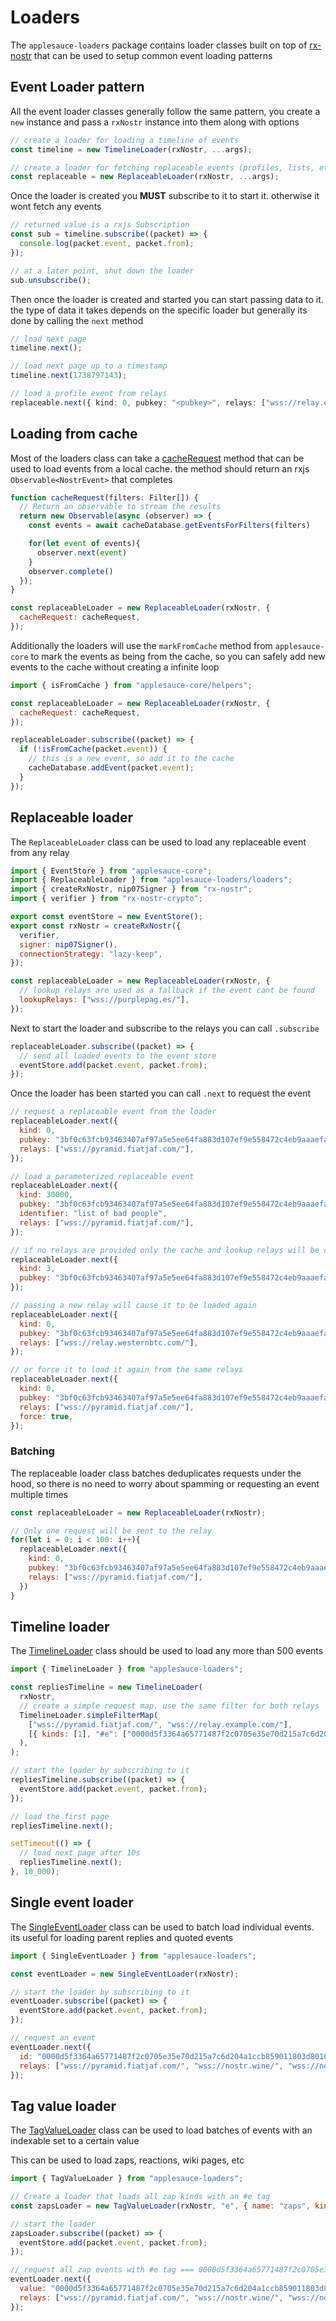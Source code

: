 # Loaders

The `applesauce-loaders` package contains loader classes built on top of [rx-nostr](https://github.com/penpenpng/rx-nostr) that can be used to setup common event loading patterns

## Event Loader pattern

All the event loader classes generally follow the same pattern, you create a `new` instance and pass a `rxNostr` instance into them along with options

```ts
// create a loader for loading a timeline of events
const timeline = new TimelineLoader(rxNostr, ...args);

// create a loader for fetching replaceable events (profiles, lists, etc)
const replaceable = new ReplaceableLoader(rxNostr, ...args);
```

Once the loader is created you **MUST** subscribe to it to start it. otherwise it wont fetch any events

```ts
// returned value is a rxjs Subscription
const sub = timeline.subscribe((packet) => {
  console.log(packet.event, packet.from);
});

// at a later point, shut down the loader
sub.unsubscribe();
```

Then once the loader is created and started you can start passing data to it. the type of data it takes depends on the specific loader but generally its done by calling the `next` method

```ts
// load next page
timeline.next();

// load next page up to a timestamp
timeline.next(1738797143);

// load a profile event from relays
replaceable.next({ kind: 0, pubkey: "<pubkey>", relays: ["wss://relay.example.com"] });
```

## Loading from cache

Most of the loaders class can take a [cacheRequest](https://hzrd149.github.io/applesauce/typedoc/types/applesauce_loaders.CacheRequest.html) method that can be used to load events from a local cache. the method should return an rxjs `Observable<NostrEvent>` that completes

```js
function cacheRequest(filters: Filter[]) {
  // Return an observable to stream the results
  return new Observable(async (observer) => {
    const events = await cacheDatabase.getEventsForFilters(filters)

    for(let event of events){
      observer.next(event)
    }
    observer.complete()
  });
}

const replaceableLoader = new ReplaceableLoader(rxNostr, {
  cacheRequest: cacheRequest,
});
```

Additionally the loaders will use the `markFromCache` method from `applesauce-core` to mark the events as being from the cache, so you can safely add new events to the cache without creating a infinite loop

```js
import { isFromCache } from "applesauce-core/helpers";

const replaceableLoader = new ReplaceableLoader(rxNostr, {
  cacheRequest: cacheRequest,
});

replaceableLoader.subscribe((packet) => {
  if (!isFromCache(packet.event)) {
    // this is a new event, so add it to the cache
    cacheDatabase.addEvent(packet.event);
  }
});
```

## Replaceable loader

The `ReplaceableLoader` class can be used to load any replaceable event from any relay

```js
import { EventStore } from "applesauce-core";
import { ReplaceableLoader } from "applesauce-loaders/loaders";
import { createRxNostr, nip07Signer } from "rx-nostr";
import { verifier } from "rx-nostr-crypto";

export const eventStore = new EventStore();
export const rxNostr = createRxNostr({
  verifier,
  signer: nip07Signer(),
  connectionStrategy: "lazy-keep",
});

const replaceableLoader = new ReplaceableLoader(rxNostr, {
  // lookup relays are used as a fallback if the event cant be found
  lookupRelays: ["wss://purplepag.es/"],
});
```

Next to start the loader and subscribe to the relays you can call `.subscribe`

```js
replaceableLoader.subscribe((packet) => {
  // send all loaded events to the event store
  eventStore.add(packet.event, packet.from);
});
```

Once the loader has been started you can call `.next` to request the event

```js
// request a replaceable event from the loader
replaceableLoader.next({
  kind: 0,
  pubkey: "3bf0c63fcb93463407af97a5e5ee64fa883d107ef9e558472c4eb9aaaefa459d",
  relays: ["wss://pyramid.fiatjaf.com/"],
});

// load a parameterized replaceable event
replaceableLoader.next({
  kind: 30000,
  pubkey: "3bf0c63fcb93463407af97a5e5ee64fa883d107ef9e558472c4eb9aaaefa459d",
  identifier: "list of bad people",
  relays: ["wss://pyramid.fiatjaf.com/"],
});

// if no relays are provided only the cache and lookup relays will be checked
replaceableLoader.next({
  kind: 3,
  pubkey: "3bf0c63fcb93463407af97a5e5ee64fa883d107ef9e558472c4eb9aaaefa459d",
});

// passing a new relay will cause it to be loaded again
replaceableLoader.next({
  kind: 0,
  pubkey: "3bf0c63fcb93463407af97a5e5ee64fa883d107ef9e558472c4eb9aaaefa459d",
  relays: ["wss://relay.westernbtc.com/"],
});

// or force it to load it again from the same relays
replaceableLoader.next({
  kind: 0,
  pubkey: "3bf0c63fcb93463407af97a5e5ee64fa883d107ef9e558472c4eb9aaaefa459d",
  relays: ["wss://pyramid.fiatjaf.com/"],
  force: true,
});
```

### Batching

The replaceable loader class batches deduplicates requests under the hood, so there is no need to worry about spamming or requesting an event multiple times

```js
const replaceableLoader = new ReplaceableLoader(rxNostr);

// Only one request will be sent to the relay
for(let i = 0; i < 100: i++){
  replaceableLoader.next({
    kind: 0,
    pubkey: "3bf0c63fcb93463407af97a5e5ee64fa883d107ef9e558472c4eb9aaaefa459d",
    relays: ["wss://pyramid.fiatjaf.com/"],
  })
}
```

## Timeline loader

The [TimelineLoader](https://hzrd149.github.io/applesauce/typedoc/classes/applesauce_loaders.TimelineLoader.html) class should be used to load any more than 500 events

```js
import { TimelineLoader } from "applesauce-loaders";

const repliesTimeline = new TimelineLoader(
  rxNostr,
  // create a simple request map. use the same filter for both relays
  TimelineLoader.simpleFilterMap(
    ["wss://pyramid.fiatjaf.com/", "wss://relay.example.com/"],
    [{ kinds: [1], "#e": ["0000d5f3364a65771487f2c0705e35e70d215a7c6d204a1ccb859011803d8010"] }],
  ),
);

// start the loader by subscribing to it
repliesTimeline.subscribe((packet) => {
  eventStore.add(packet.event, packet.from);
});

// load the first page
repliesTimeline.next();

setTimeout(() => {
  // load next page after 10s
  repliesTimeline.next();
}, 10_000);
```

## Single event loader

The [SingleEventLoader](https://hzrd149.github.io/applesauce/typedoc/classes/applesauce_loaders.SingleEventLoader.html) class can be used to batch load individual events. its useful for loading parent replies and quoted events

```js
import { SingleEventLoader } from "applesauce-loaders";

const eventLoader = new SingleEventLoader(rxNostr);

// start the loader by subscribing to it
eventLoader.subscribe((packet) => {
  eventStore.add(packet.event, packet.from);
});

// request an event
eventLoader.next({
  id: "0000d5f3364a65771487f2c0705e35e70d215a7c6d204a1ccb859011803d8010",
  relays: ["wss://pyramid.fiatjaf.com/", "wss://nostr.wine/", "wss://nos.lol/"],
});
```

## Tag value loader

The [TagValueLoader](https://hzrd149.github.io/applesauce/typedoc/classes/applesauce_loaders.TagValueLoader.html) class can be used to load batches of events with an indexable set to a certain value

This can be used to load zaps, reactions, wiki pages, etc

```js
import { TagValueLoader } from "applesauce-loaders";

// Create a loader that loads all zap kinds with an #e tag
const zapsLoader = new TagValueLoader(rxNostr, "e", { name: "zaps", kinds: [kinds.Zap] });

// start the loader
zapsLoader.subscribe((packet) => {
  eventStore.add(packet.event, packet.from);
});

// request all zap events with #e tag === 0000d5f3364a65771487f2c0705e35e70d215a7c6d204a1ccb859011803d8010 from relays
eventLoader.next({
  value: "0000d5f3364a65771487f2c0705e35e70d215a7c6d204a1ccb859011803d8010",
  relays: ["wss://pyramid.fiatjaf.com/", "wss://nostr.wine/", "wss://nos.lol/"],
});
```

